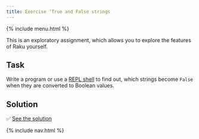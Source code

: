```yaml
---
title: Exercise ‘True and False strings
---
```


{% include menu.html %}

This is an exploratory assignment, which allows you to explore the features of Raku yourself.

## Task

Write a program or use a [REPL shell](/raku-course/essentials/running-programs/from-repl) to find out, which strings become `False` when they are converted to Boolean values.

## Solution

✅ [See the solution](solution)

{% include nav.html %}
